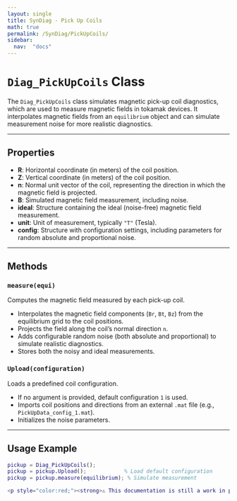 ```yaml
---
layout: single
title: SynDiag - Pick Up Coils
math: true
permalink: /SynDiag/PickUpCoils/
sidebar: 
  nav:  "docs"
---
```


<script type="text/javascript" async
  src="https://cdn.jsdelivr.net/npm/mathjax@3/es5/tex-mml-chtml.js">
</script>


# `Diag_PickUpCoils` Class

The `Diag_PickUpCoils` class simulates magnetic pick-up coil diagnostics, which are used to measure magnetic fields in tokamak devices. It interpolates magnetic fields from an `equilibrium` object and can simulate measurement noise for more realistic diagnostics.

---

## Properties

- **R**: Horizontal coordinate (in meters) of the coil position.
- **Z**: Vertical coordinate (in meters) of the coil position.
- **n**: Normal unit vector of the coil, representing the direction in which the magnetic field is projected.
- **B**: Simulated magnetic field measurement, including noise.
- **ideal**: Structure containing the ideal (noise-free) magnetic field measurement.
- **unit**: Unit of measurement, typically `"T"` (Tesla).
- **config**: Structure with configuration settings, including parameters for random absolute and proportional noise.

---

## Methods

### `measure(equi)`
Computes the magnetic field measured by each pick-up coil.

- Interpolates the magnetic field components (`Br`, `Bt`, `Bz`) from the equilibrium grid to the coil positions.
- Projects the field along the coil’s normal direction `n`.
- Adds configurable random noise (both absolute and proportional) to simulate realistic diagnostics.
- Stores both the noisy and ideal measurements.

### `Upload(configuration)`
Loads a predefined coil configuration.

- If no argument is provided, default configuration `1` is used.
- Imports coil positions and directions from an external `.mat` file (e.g., `PickUpData_config_1.mat`).
- Initializes the noise parameters.

---

## Usage Example

```matlab
pickup = Diag_PickUpCoils();
pickup = pickup.Upload();            % Load default configuration
pickup = pickup.measure(equilibrium); % Simulate measurement

<p style="color:red;"><strong>⚠️ This documentation is still a work in progress. There may be errors or inaccuracies. Please feel free to contact us if you notice any issues.</strong></p>